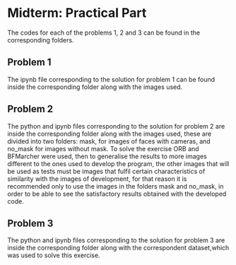 # Midterm: Practical Part
The codes for each of the problems 1, 2 and 3 can be found in the corresponding folders.
## Problem 1
The ipynb file corresponding to the solution for problem 1 can be found inside the corresponding folder along with the images used.
## Problem 2
The python and ipynb files corresponding to the solution for problem 2 are inside the corresponding folder along with the images used, these are divided into two folders: mask, for images of faces with cameras, and no_mask for images without mask. To solve the exercise ORB and BFMarcher were used, then to generalise the results to more images different to the ones used to develop the program, the other images that will be used as tests must be images that fulfil certain characteristics of similarity with the images of development, for that reason it is recommended only to use the images in the folders mask and no_mask, in order to be able to see the satisfactory results obtained with the developed code.
## Problem 3
The python and ipynb files corresponding to the solution for problem 3 are inside the corresponding folder along with the correspondent dataset,which was used to solve this exercise.
